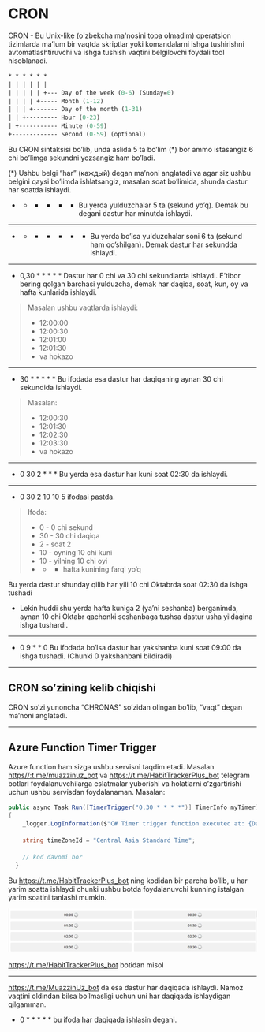 # CRON

CRON - Bu Unix-like (o'zbekcha ma'nosini topa olmadim) operatsion tizimlarda ma’lum bir vaqtda skriptlar yoki komandalarni ishga tushirishni avtomatlashtiruvchi va ishga tushish vaqtini belgilovchi foydali tool hisoblanadi.

```graphql
* * * * * *
| | | | | |
| | | | | +--- Day of the week (0-6) (Sunday=0)
| | | | +----- Month (1-12)
| | | +------- Day of the month (1-31)
| | +--------- Hour (0-23)
| +----------- Minute (0-59)
+------------- Second (0-59) (optional)
```

Bu CRON sintaksisi bo’lib, unda aslida 5 ta bo’lim (*) bor ammo istasangiz 6 chi bo’limga sekundni yozsangiz ham bo’ladi. 

(*) Ushbu belgi “har” (каждый) degan ma’noni anglatadi va agar siz ushbu belgini qaysi bo’limda ishlatsangiz, masalan soat bo’limida, shunda dastur har soatda ishlaydi.

- * * * * *  Bu yerda yulduzchalar 5 ta (sekund yo’q). Demak bu degani dastur har minutda ishlaydi.

---

- * * * * * * Bu yerda bo’lsa yulduzchalar soni 6 ta (sekund ham qo’shilgan). Demak dastur har sekundda ishlaydi.

---

- 0,30 * * * * * Dastur har 0 chi va 30 chi sekundlarda ishlaydi. E’tibor bering qolgan barchasi yulduzcha, demak har daqiqa, soat, kun, oy va hafta kunlarida ishlaydi.

> Masalan ushbu vaqtlarda ishlaydi:
> 
> - 12:00:00
> - 12:00:30
> - 12:01:00
> - 12:01:30
> - va hokazo

---

- 30 * * * * * Bu ifodada esa dastur har daqiqaning aynan 30 chi sekundida ishlaydi.

> Masalan:
> 
> - 12:00:30
> - 12:01:30
> - 12:02:30
> - 12:03:30
> - va hokazo

---

- 0 30 2 * * * Bu yerda esa dastur har kuni soat 02:30 da ishlaydi.

---

- 0 30 2 10 10 5 ifodasi pastda.

> Ifoda:
> 
> - 0 - 0 chi sekund
> - 30 - 30 chi daqiqa
> - 2 - soat 2
> - 10 - oyning 10 chi kuni
> - 10 - yilning 10 chi oyi
> - * - hafta kunining farqi yo’q

Bu yerda dastur shunday qilib har yili 10 chi Oktabrda soat 02:30 da ishga tushadi

- Lekin huddi shu yerda hafta kuniga 2 (ya’ni seshanba) berganimda, aynan 10 chi Oktabr qachonki seshanbaga tushsa dastur usha yildagina ishga tushardi.

---

- 0 9 * * 0 Bu ifodada bo’lsa dastur har yakshanba kuni soat 09:00 da ishga tushadi. (Chunki 0 yakshanbani bildiradi)

---

## CRON so’zining kelib chiqishi

CRON so’zi yunoncha “CHRONAS” so’zidan olingan bo’lib, “vaqt” degan ma’noni anglatadi.

---

## Azure Function Timer Trigger

Azure function ham sizga ushbu servisni taqdim etadi. Masalan [https//:t.me/muazzinuz_bot](https://t.me/MuazzinUz_bot)  va https://t.me/HabitTrackerPlus_bot telegram botlari foydalanuvchilarga eslatmalar yuborishi va holatlarni o’zgartirishi uchun ushbu servisdan foydalanaman. Masalan:

```csharp
public async Task Run([TimerTrigger("0,30 * * * *")] TimerInfo myTimer)
{
    _logger.LogInformation($"C# Timer trigger function executed at: {DateTime.Now}");

    string timeZoneId = "Central Asia Standard Time";
    
    // kod davomi bor
  } 
```

Bu https://t.me/HabitTrackerPlus_bot ning kodidan bir parcha bo’lib, u har yarim soatta ishlaydi chunki ushbu botda foydalanuvchi kunning istalgan yarim soatini tanlashi mumkin.

![https://t.me/HabitTrackerPlus_bot botidan misol](../images/tooling/image.webp)

https://t.me/HabitTrackerPlus_bot botidan misol

---

https://t.me/MuazzinUz_bot da esa dastur har daqiqada ishlaydi. Namoz vaqtini oldindan bilsa bo’lmasligi uchun uni har daqiqada ishlaydigan qilgamman.

- 0 * * * * * bu ifoda har daqiqada ishlasin degani.